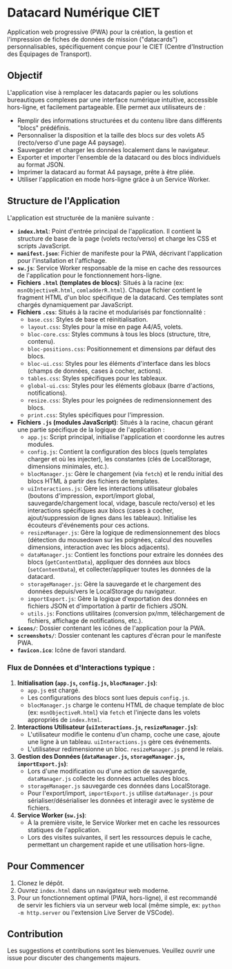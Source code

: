 # Datacard Numérique CIET

Application web progressive (PWA) pour la création, la gestion et l'impression de fiches de données de mission ("datacards") personnalisables, spécifiquement conçue pour le CIET (Centre d'Instruction des Équipages de Transport).

## Objectif

L'application vise à remplacer les datacards papier ou les solutions bureautiques complexes par une interface numérique intuitive, accessible hors-ligne, et facilement partageable. Elle permet aux utilisateurs de :

*   Remplir des informations structurées et du contenu libre dans différents "blocs" prédéfinis.
*   Personnaliser la disposition et la taille des blocs sur des volets A5 (recto/verso d'une page A4 paysage).
*   Sauvegarder et charger les données localement dans le navigateur.
*   Exporter et importer l'ensemble de la datacard ou des blocs individuels au format JSON.
*   Imprimer la datacard au format A4 paysage, prête à être pliée.
*   Utiliser l'application en mode hors-ligne grâce à un Service Worker.

## Structure de l'Application

L'application est structurée de la manière suivante :

*   **`index.html`**: Point d'entrée principal de l'application. Il contient la structure de base de la page (volets recto/verso) et charge les CSS et scripts JavaScript.
*   **`manifest.json`**: Fichier de manifeste pour la PWA, décrivant l'application pour l'installation et l'affichage.
*   **`sw.js`**: Service Worker responsable de la mise en cache des ressources de l'application pour le fonctionnement hors-ligne.
*   **Fichiers `.html` (templates de blocs)**: Situés à la racine (ex: `msnObjectiveR.html`, `comladderR.html`). Chaque fichier contient le fragment HTML d'un bloc spécifique de la datacard. Ces templates sont chargés dynamiquement par JavaScript.
*   **Fichiers `.css`**: Situés à la racine et modularisés par fonctionnalité :
    *   `base.css`: Styles de base et réinitialisation.
    *   `layout.css`: Styles pour la mise en page A4/A5, volets.
    *   `bloc-core.css`: Styles communs à tous les blocs (structure, titre, contenu).
    *   `bloc-positions.css`: Positionnement et dimensions par défaut des blocs.
    *   `bloc-ui.css`: Styles pour les éléments d'interface dans les blocs (champs de données, cases à cocher, actions).
    *   `tables.css`: Styles spécifiques pour les tableaux.
    *   `global-ui.css`: Styles pour les éléments globaux (barre d'actions, notifications).
    *   `resize.css`: Styles pour les poignées de redimensionnement des blocs.
    *   `print.css`: Styles spécifiques pour l'impression.
*   **Fichiers `.js` (modules JavaScript)**: Situés à la racine, chacun gérant une partie spécifique de la logique de l'application :
    *   `app.js`: Script principal, initialise l'application et coordonne les autres modules.
    *   `config.js`: Contient la configuration des blocs (quels templates charger et où les injecter), les constantes (clés de LocalStorage, dimensions minimales, etc.).
    *   `blocManager.js`: Gère le chargement (via `fetch`) et le rendu initial des blocs HTML à partir des fichiers de templates.
    *   `uiInteractions.js`: Gère les interactions utilisateur globales (boutons d'impression, export/import global, sauvegarde/chargement local, vidage, bascule recto/verso) et les interactions spécifiques aux blocs (cases à cocher, ajout/suppression de lignes dans les tableaux). Initialise les écouteurs d'événements pour ces actions.
    *   `resizeManager.js`: Gère la logique de redimensionnement des blocs (détection du mousedown sur les poignées, calcul des nouvelles dimensions, interaction avec les blocs adjacents).
    *   `dataManager.js`: Contient les fonctions pour extraire les données des blocs (`getContentData`), appliquer des données aux blocs (`setContentData`), et collecter/appliquer toutes les données de la datacard.
    *   `storageManager.js`: Gère la sauvegarde et le chargement des données depuis/vers le LocalStorage du navigateur.
    *   `importExport.js`: Gère la logique d'exportation des données en fichiers JSON et d'importation à partir de fichiers JSON.
    *   `utils.js`: Fonctions utilitaires (conversion px/mm, téléchargement de fichiers, affichage de notifications, etc.).
*   **`icons/`**: Dossier contenant les icônes de l'application pour la PWA.
*   **`screenshots/`**: Dossier contenant les captures d'écran pour le manifeste PWA.
*   **`favicon.ico`**: Icône de favori standard.

### Flux de Données et d'Interactions typique :

1.  **Initialisation (`app.js`, `config.js`, `blocManager.js`)**:
    *   `app.js` est chargé.
    *   Les configurations des blocs sont lues depuis `config.js`.
    *   `blocManager.js` charge le contenu HTML de chaque template de bloc (ex: `msnObjectiveR.html`) via `fetch` et l'injecte dans les volets appropriés de `index.html`.
2.  **Interactions Utilisateur (`uiInteractions.js`, `resizeManager.js`)**:
    *   L'utilisateur modifie le contenu d'un champ, coche une case, ajoute une ligne à un tableau. `uiInteractions.js` gère ces événements.
    *   L'utilisateur redimensionne un bloc. `resizeManager.js` prend le relais.
3.  **Gestion des Données (`dataManager.js`, `storageManager.js`, `importExport.js`)**:
    *   Lors d'une modification ou d'une action de sauvegarde, `dataManager.js` collecte les données actuelles des blocs.
    *   `storageManager.js` sauvegarde ces données dans LocalStorage.
    *   Pour l'export/import, `importExport.js` utilise `dataManager.js` pour sérialiser/désérialiser les données et interagir avec le système de fichiers.
4.  **Service Worker (`sw.js`)**:
    *   À la première visite, le Service Worker met en cache les ressources statiques de l'application.
    *   Lors des visites suivantes, il sert les ressources depuis le cache, permettant un chargement rapide et une utilisation hors-ligne.

## Pour Commencer

1.  Clonez le dépôt.
2.  Ouvrez `index.html` dans un navigateur web moderne.
3.  Pour un fonctionnement optimal (PWA, hors-ligne), il est recommandé de servir les fichiers via un serveur web local (même simple, ex: `python -m http.server` ou l'extension Live Server de VSCode).

## Contribution

Les suggestions et contributions sont les bienvenues. Veuillez ouvrir une issue pour discuter des changements majeurs.